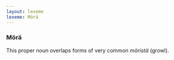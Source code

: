 ```yaml
---
layout: lexeme
lexeme: Mörä
---
```


###  Mörä 
This proper noun overlaps forms of very common *möristä* (growl).

